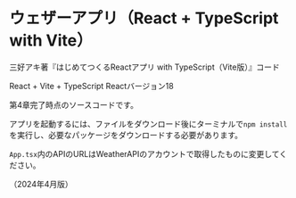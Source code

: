 # ウェザーアプリ（React + TypeScript with Vite）

三好アキ著『はじめてつくるReactアプリ with TypeScript（Vite版）』コード

React + Vite + TypeScript
Reactバージョン18

第4章完了時点のソースコードです。

アプリを起動するには、ファイルをダウンロード後にターミナルで`npm install`を実行し、必要なパッケージをダウンロードする必要があります。

`App.tsx`内のAPIのURLはWeatherAPIのアカウントで取得したものに変更してください。

（2024年4月版）